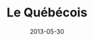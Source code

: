---
title: Le Québécois
description: A parody of Green Eggs and Ham about the ever-interesting Canadian French dialect Québécois.
date: 2013-05-30
slug: quebecois
link: 
github: 
language: en_US
tags:
  - French
---